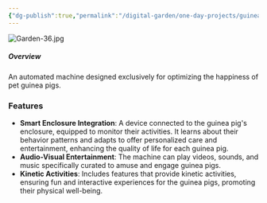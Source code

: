 ```yaml
---
{"dg-publish":true,"permalink":"/digital-garden/one-day-projects/guinea-pig-hapiness-machine/","updated":"2023-12-18T22:57:55.000-07:00"}
---
```


![Garden-36.jpg](/img/user/Attachements/Garden-36.jpg)
##### **Overview**
An automated machine designed exclusively for optimizing the happiness of pet guinea pigs.

### Features
- **Smart Enclosure Integration**: A device connected to the guinea pig's enclosure, equipped to monitor their activities. It learns about their behavior patterns and adapts to offer personalized care and entertainment, enhancing the quality of life for each guinea pig.
- **Audio-Visual Entertainment**: The machine can play videos, sounds, and music specifically curated to amuse and engage guinea pigs.
- **Kinetic Activities**: Includes features that provide kinetic activities, ensuring fun and interactive experiences for the guinea pigs, promoting their physical well-being.